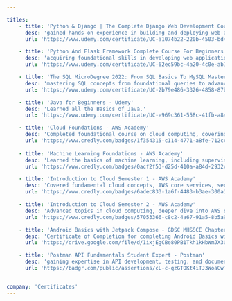 ```yaml
---

titles:
    - title: 'Python & Django | The Complete Django Web Development Course - Udemy'
      desc: 'gained hands-on experience in building and deploying web applications using Django, including working with databases, templates, forms, and authentication systems.'
      url: 'https://www.udemy.com/certificate/UC-a1074b22-220b-4503-bd45-6fd4c32ec9a9'

    - title: 'Python And Flask Framework Complete Course For Beginners - Udemy'
      desc: 'acquiring foundational skills in developing web applications with Flask, including routing, templating, and integrating with databases.'
      url: 'https://www.udemy.com/certificate/UC-62ec59bc-4a20-4c0e-ab15-fe328233b4a7'

    - title: 'The SQL MicroDegree 2022: From SQL Basics To MySQL Mastery - Udemy'
      desc: 'mastering SQL concepts from foundational queries to advanced database management, with practical experience in MySQL.'
      url: 'https://www.udemy.com/certificate/UC-2b79e486-3326-4858-87bf-1db4e0960efa'

    - title: 'Java for Beginners - Udemy'
      desc: 'Learned all the Basics of Java.'
      url: 'https://www.udemy.com/certificate/UC-e969c361-558c-41fb-a849-c730bf41e72a'

    - title: 'Cloud Foundations - AWS Academy'
      desc: 'Completed foundational course on cloud computing, covering key AWS services and cloud architecture principles.'
      url: 'https://www.credly.com/badges/1f354315-c114-4771-a8fe-712ccd017138/public_url'
      
    - title: 'Machine Learning Foundations - AWS Academy'
      desc: 'Learned the basics of machine learning, including supervised and unsupervised learning, and how to apply them using AWS services.'
      url: 'https://www.credly.com/badges/0acf2f53-d25d-410a-a84d-2932c80ffce0/public_url'

    - title: 'Introduction to Cloud Semester 1 - AWS Academy'
      desc: 'Covered fundamental cloud concepts, AWS core services, security, architecture, pricing, and support.'
      url: 'https://www.credly.com/badges/6adec833-1a6f-4483-b3ae-300a17c13d46/public_url'

    - title: 'Introduction to Cloud Semester 2 - AWS Academy'
      desc: 'Advanced topics in cloud computing, deeper dive into AWS services, best practices for architecting on AWS.'
      url: 'https://www.credly.com/badges/57053366-c8c2-4a67-91a5-8b5a95744d99/public_url'

    - title: 'Android Basics with Jetpack Compose - GDSC MHSSCE Chapter'
      desc: 'Certificate of Completion for completing Android Basics with Jetpack Compose for Android Development in Compose Camp 2022.'
      url: 'https://drive.google.com/file/d/1ixjEgCBe80PB1Tkh1kHbWmJX3UN7B2c6/view'

    - title: 'Postman API Fundamentals Student Expert - Postman'
      desc: 'gaining expertise in API development, testing, and documentation using Postman, with a focus on building and managing APIs effectively.'
      url: 'https://badgr.com/public/assertions/cL-c-qzGTOKt4iTJ3WoaGw?identity__email=faisal.612046.it@mhssce.ac.in'


company: 'Certificates'
---
```

